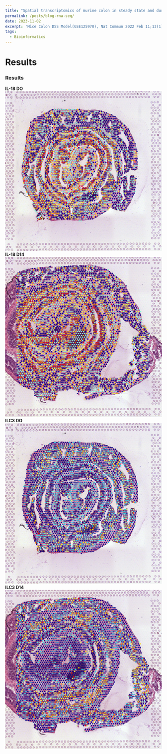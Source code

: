 ```yaml
---
title: "Spatial transcriptomics of murine colon in steady state and during recovery after DSS colitis"
permalink: /posts/blog-rna-seq/
date: 2023-11-02
excerpt: 'Mice Colon DSS Model(GSE125970), Nat Commun 2022 Feb 11;13(1):828'
tags:
  - Bioinformatics
---
```


Results
======

###  Results

**IL-18 DO** <img src="/images/IL18-D0.png"><br/>
**IL-18 D14** <img src="/images/IL18-D14.png"><br/>
**ILC3 DO** <img src="/images/ILC3-D0.png"><br/>
**ILC3 D14** <img src="/images/ILC3-D14.png"><br/>

